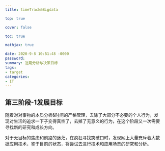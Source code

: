```yaml
---
title: timeTrack&Bigdata

top: true

cover: false

toc: true

mathjax: true

date: 2020-9-8 10:51:48 -0000
password:
summary: 近期分析与决策目标
tags:
- target
categories:
- IT
---
```


## 第三阶段-1发展目标

随着对对事物的本质分析&时间的严格管理，去除了大部分不必要的个人行为，发现对生活的追求一下子变得真空了，去掉了无意义的行为，在这个阶段又一次需要寻找新的研究和成长方向。

对于无目标的焦虑和前路的迷茫，在疯狂寻找突破口时，发现网上大量充斥着大数据应用技术，鉴于目前的状态，将尝试去进行技术和应用场景的研究和分析。
